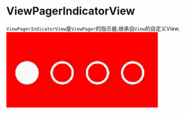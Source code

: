 # **ViewPagerIndicatorView**
`ViewPagerIndicatorView`是`ViewPager`的指示器,继承自`View`的自定义View.
![](https://github.com/olivermsw/ViewPagerIndicatorView/blob/master/assets/compress.mp4_1480400442.gif?raw=true)